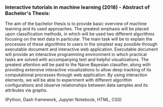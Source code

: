 ### Interactive tutorials in machine learning (2018) - Abstract of Bachelor's Thesis:
The aim of the bachelor thesis is to provide basic overview of machine learning and its used
approaches. The greatest emphasis will be placed upon classification methods, in which will be
used two different algorithms focusing on the text data in particular. The main task will be to
explain the processes of these algorithms to users in the simplest way possible through executable
document and interactive web application. Executable document will provide an interactive
programming environment in which practical tasks are solved with accompanying text and helpful
visualizations. The greatest attention will be paid to the Naive Bayesian classifier, along with
providing extensive interactive visualizations to allow deep tracking of its computational processes
through web application. By using interaction elements, we will be able to experiment with
different algorithm configurations and observe relationships between data samples and its attributes
via graphs.  

(Python, Dash framework, Jupyter Notebook, HTML, CSS)
